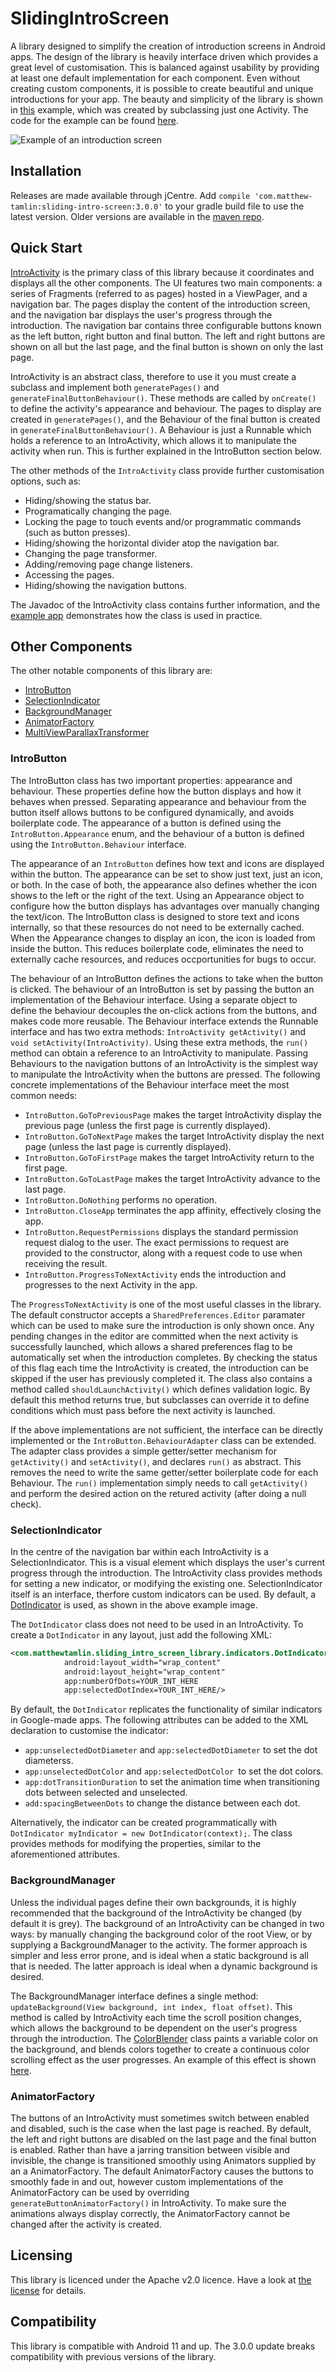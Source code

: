 # SlidingIntroScreen
A library designed to simplify the creation of introduction screens in Android apps. The design of the library is heavily interface driven which provides a great level of customisation. This is balanced against usability by providing at least one default implementation for each component. Even without creating custom components, it is possible to create beautiful and unique introductions for your app. The beauty and simplicity of the library is shown in [this](exampleapp/example.gif) example, which was created by subclassing just one Activity. The code for the example can be found [here](exampleapp/src/main/java/com/matthewtamlin/exampleapp/ExampleActivity.java).

![Example of an introduction screen](exampleapp/example.png)

## Installation
Releases are made available through jCentre. Add `compile 'com.matthew-tamlin:sliding-intro-screen:3.0.0'` to your gradle build file to use the latest version. Older versions are available in the [maven repo](https://bintray.com/matthewtamlin/maven/SlidingIntroScreen/view).

## Quick Start
[IntroActivity](library/src/main/java/com/matthewtamlin/sliding_intro_screen_library/core/IntroActivity.java) is the primary class of this library because it coordinates and displays all the other components. The UI features two main components: a series of Fragments (referred to as pages) hosted in a ViewPager, and a navigation bar. The pages display the content of the introduction screen, and the navigation bar displays the user's progress through the introduction. The navigation bar contains three configurable buttons known as the left button, right button and final button. The left and right buttons are shown on all but the last page, and the final button is shown on only the last page. 

IntroActivity is an abstract class, therefore to use it you must create a subclass and implement both `generatePages()` and `generateFinalButtonBehaviour()`. These methods are called by `onCreate()` to define the activity's appearance and behaviour. The pages to display are created in `generatePages()`, and the Behaviour of the final button is created in `generateFinalButtonBehaviour()`. A Behaviour is just a Runnable which holds a reference to an IntroActivity, which allows it to manipulate the activity when run. This is further explained in the IntroButton section below. 

The other methods of the `IntroActivity` class provide further customisation options, such as:
- Hiding/showing the status bar.
- Programatically changing the page.
- Locking the page to touch events and/or programmatic commands (such as button presses).
- Hiding/showing the horizontal divider atop the navigation bar.
- Changing the page transformer.
- Adding/removing page change listeners.
- Accessing the pages.
- Hiding/showing the navigation buttons.

The Javadoc of the IntroActivity class contains further information, and the [example app](exampleapp/src/main/java/com/matthewtamlin/exampleapp/ExampleActivity.java) demonstrates how the class is used in practice.

## Other Components
The other notable components of this library are:
- [IntroButton](library/src/main/java/com/matthewtamlin/sliding_intro_screen_library/buttons/IntroButton.java)
- [SelectionIndicator](library/src/main/java/com/matthewtamlin/sliding_intro_screen_library/indicators/SelectionIndicator.java)
- [BackgroundManager](library/src/main/java/com/matthewtamlin/sliding_intro_screen_library/background/BackgroundManager.java) 
- [AnimatorFactory](library/src/main/java/com/matthewtamlin/sliding_intro_screen_library/buttons/AnimatorFactory.java)
- [MultiViewParallaxTransformer](library/src/main/java/com/matthewtamlin/sliding_intro_screen_library/transformers/MultiViewParallaxTransformer.java)

### IntroButton
The IntroButton class has two important properties: appearance and behaviour. These properties define how the button displays and how it behaves when pressed. Separating appearance and behaviour from the button itself allows buttons to be configured dynamically, and avoids boilerplate code. The appearance of a button is defined using the `IntroButton.Appearance` enum, and the behaviour of a button is defined using the `IntroButton.Behaviour` interface.

The appearance of an `IntroButton` defines how text and icons are displayed within the button. The appearance can be set to show just text, just an icon, or both. In the case of both, the appearance also defines whether the icon shows to the left or the right of the text. Using an Appearance object to configure how the button displays has advantages over manually changing the text/icon. The IntroButton class is designed to store text and icons internally, so that these resources do not need to be externally cached. When the Appearance changes to display an icon, the icon is loaded from inside the button. This reduces boilerplate code, eliminates the need to externally cache resources, and reduces occportunities for bugs to occur.

The behaviour of an IntroButton defines the actions to take when the button is clicked. The behaviour of an IntroButton is set by passing the button an implementation of the Behaviour interface. Using a separate object to define the behaviour decouples the on-click actions from the buttons, and makes code more reusable. The Behaviour interface extends the Runnable interface and has two extra methods: `IntroActivity getActivity()` and `void setActivity(IntroActivity)`. Using these extra methods, the `run()` method can obtain a reference to an IntroActivity to manipulate. Passing Behaviours to the navigation buttons of an IntroActivity is the simplest way to manipulate the IntroActivity when the buttons are pressed. The following concrete implementations of the Behaviour interface meet the most common needs:
- `IntroButton.GoToPreviousPage` makes the target IntroActivity display the previous page (unless the first page is currently displayed).
- `IntroButton.GoToNextPage` makes the target IntroActivity display the next page (unless the last page is currently displayed).
- `IntroButton.GoToFirstPage` makes the target IntroActivity return to the first page.
- `IntroButton.GoToLastPage` makes the target IntroActivity advance to the last page.
- `IntroButton.DoNothing` performs no operation. 
- `IntroButton.CloseApp` terminates the app affinity, effectively closing the app.
- `IntroButton.RequestPermissions` displays the standard permission request dialog to the user. The exact permissions to request are provided to the constructor, along with a request code to use when receiving the result.
- `IntroButton.ProgressToNextActivity` ends the introduction and progresses to the next Activity in the app.

The `ProgressToNextActivity` is one of the most useful classes in the library. The default constructor accepts a `SharedPreferences.Editor` paramater which can be used to make sure the introduction is only shown once. Any pending changes in the editor are committed when the next activity is successfully launched, which allows a shared preferences flag to be automatically set when the introduction completes. By checking the status of this flag each time the IntroActivity is created, the introduction can be skipped if the user has previously completed it. The class also contains a method called `shouldLaunchActivity()` which defines validation logic. By default this method returns true, but subclasses can override it to define conditions which must pass before the next activity is launched.

If the above implementations are not sufficient, the interface can be directly implemented or the `IntroButton.BehaviourAdapter` class can be extended. The adapter class provides a simple getter/setter mechanism for `getActivity()` and `setActivity()`, and declares `run()` as abstract. This removes the need to write the same getter/setter boilerplate code for each Behaviour. The `run()` implementation simply needs to call `getActivity()` and perform the desired action on the retured activity (after doing a null check).

### SelectionIndicator
In the centre of the navigation bar within each IntroActivity is a SelectionIndicator. This is a visual element which displays the user's current progress through the introduction. The IntroActivity class provides methods for setting a new indicator, or modifying the existing one. SelectionIndicator itself is an interface, therfore custom indicators can be used. By default, a [DotIndicator](library/src/main/java/com/matthewtamlin/sliding_intro_screen_library/indicators/DotIndicator.java) is used, as shown in the above example image.

The `DotIndicator` class does not need to be used in an IntroActivity. To create a `DotIndicator` in any layout, just add the following XML:
```xml
<com.matthewtamlin.sliding_intro_screen_library.indicators.DotIndicator>
            android:layout_width="wrap_content"
            android:layout_height="wrap_content"
            app:numberOfDots=YOUR_INT_HERE
            app:selectedDotIndex=YOUR_INT_HERE/>
```

By default, the `DotIndicator` replicates the functionality of similar indicators in Google-made apps. The following attributes can be added to the XML declaration to customise the indicator:
- `app:unselectedDotDiameter` and `app:selectedDotDiameter` to set the dot diameterss.
- `app:unselectedDotColor` and `app:selectedDotColor `to set the dot colors.
- `app:dotTransitionDuration` to set the animation time when transitioning dots between selected and unselected.
- `add:spacingBetweenDots` to change the distance between each dot.

Alternatively, the indicator can be created programmatically with `DotIndicator myIndicator = new DotIndicator(context);`. The class provides methods for modifying the properties, similar to the aforementioned attributes.

### BackgroundManager
Unless the individual pages define their own backgrounds, it is highly recommended that the background of the IntroActivity be changed (by default it is grey). The background of an IntroActivity can be changed in two ways: by manually changing the background color of the root View, or by supplying a BackgroundManager to the activity. The former approach is simpler and less error prone, and is ideal when a static background is all that is needed. The latter approach is ideal when a dynamic background is desired. 

The BackgroundManager interface defines a single method: `updateBackground(View background, int index, float offset)`. This method is called by IntroActivity each time the scroll position changes, which allows the background to be dependent on the user's progress through the introduction. The [ColorBlender](library/src/main/java/com/matthewtamlin/sliding_intro_screen_library/background/ColorBlender.java) class paints a variable color on the background, and blends colors together to create a continuous color scrolling effect as the user progresses. An example of this effect is shown [here](exampleapp/src/main/java/com/matthewtamlin/exampleapp/ExampleActivity.java).

### AnimatorFactory
The buttons of an IntroActivity must sometimes switch between enabled and disabled, such is the case when the last page is reached. By default, the left and right buttons are disabled on the last page and the final button is enabled. Rather than have a jarring transition between visible and invisible, the change is transitioned smoothly using Animators supplied by an a AnimatorFactory. The default AnimatorFactory causes the buttons to smoothly fade in and out, however custom implementations of the AnimatorFactory can be used by overriding `generateButtonAnimatorFactory()` in IntroActivity. To make sure the animations always display correctly, the AnimatorFactory cannot be changed after the activity is created.

## Licensing
This library is licenced under the Apache v2.0 licence. Have a look at [the license](LICENSE) for details.

## Compatibility
This library is compatible with Android 11 and up. The 3.0.0 update breaks compatibility with previous versions of the library.
